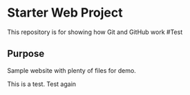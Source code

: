 # Starter Web Project

This repository is for showing how Git and GitHub work
#Test
## Purpose

Sample website with plenty of files for demo.

This is a test.
Test again
